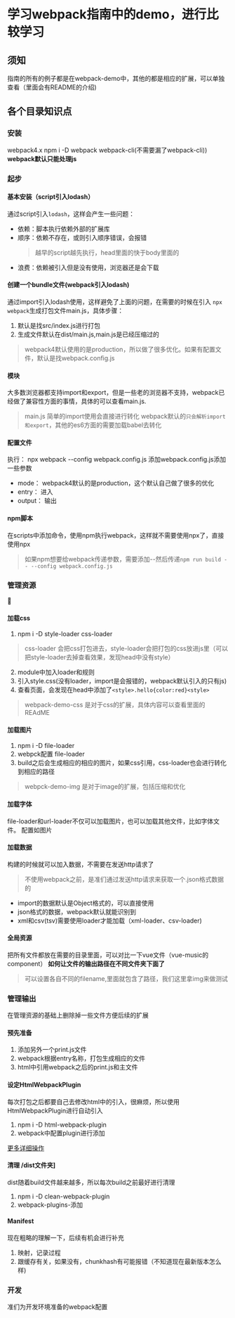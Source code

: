 <!-- [TOC] -->
# 学习webpack指南中的demo，进行比较学习

## 须知
指南的所有的例子都是在webpack-demo中，其他的都是相应的扩展，可以单独查看（里面会有README的介绍)

## 各个目录知识点

### 安装
webpack4.x npm i -D webpack webpack-cli(不需要漏了webpack-cli))
**webpack默认只能处理js**

### 起步

#### 基本安装（script引入lodash）
通过script引入`lodash`，这样会产生一些问题：
+ 依赖：脚本执行依赖外部的扩展库
+ 顺序：依赖不存在，或则引入顺序错误，会报错
  > 越早的script越先执行，head里面的快于body里面的
+ 浪费：依赖被引入但是没有使用，浏览器还是会下载

#### 创建一个bundle文件(webpack引入lodash)
通过import引入lodash使用，这样避免了上面的问题，在需要的时候在引入
`npx webpack`生成打包文件main.js，具体步骤：
1. 默认是找src/index.js进行打包
2. 生成文件默认在dist/main.js,main.js是已经压缩过的
> webpack4默认使用的是production，所以做了很多优化。如果有配置文件，默认是找webpack.config.js

#### 模块
大多数浏览器都支持import和export，但是一些老的浏览器不支持，webpack已经做了兼容性方面的事情，具体的可以查看main.js.
> main.js 简单的import使用会直接进行转化
webpack默认的`只会解析import和export`，其他的es6方面的需要加载babel去转化

#### 配置文件
执行： npx webpack --config webpack.config.js
添加webpack.config.js添加一些参数
+ mode： webpack4默认的是production，这个默认自己做了很多的优化
+ entry： 进入
+ output： 输出

#### npm脚本
在scripts中添加命令，使用npm执行webpack，这样就不需要使用npx了，直接使用npx
> 如果npm想要给webpack传递参数，需要添加--然后传递`npm run build -- --config webpack.config.js`


### 管理资源

#### 加载css
1. npm i -D style-loader css-loader
  > css-loader 会把css打包进去，style-loader会把打包的css放进js里（可以把style-loader去掉查看效果，发现head中没有style）
2. module中加入loader和规则
3. 引入style.css(没有loader，import是会报错的，webpack默认引入的只有js)
4. 查看页面，会发现在head中添加了```<style>.hello{color:red}<style>```
  
> webpack-demo-css 是对于css的扩展，具体内容可以查看里面的REAdME

#### 加载图片
1. npm i -D file-loader
2. webpck配置 file-loader
3. build之后会生成相应的相应的图片，如果css引用，css-loader也会进行转化到相应的路径

> webpck-demo-img 是对于image的扩展，包括压缩和优化

#### 加载字体
file-loader和url-loader不仅可以加载图片，也可以加载其他文件，比如字体文件。
配置如图片

#### 加载数据
构建的时候就可以加入数据，不需要在发送http请求了
> 不使用webpack之前，是准们通过发送http请求来获取一个.json格式数据的

+ import的数据默认是Object格式的，可以直接使用
+ json格式的数据，webpack默认就能识别到
+ xml和csv(tsv)需要使用loader才能加载（xml-loader、csv-loader)

#### 全局资源
把所有文件都放在需要的目录里面，可以对比一下vue文件（vue-music的component）
**如何让文件的输出路径在不同文件夹下面了**
  > 可以设置各自不同的filename,里面就包含了路径，我们这里拿img来做测试

### 管理输出
在管理资源的基础上删除掉一些文件方便后续的扩展

#### 预先准备
1. 添加另外一个print.js文件
2. webpack根据entry名称，打包生成相应的文件
3. html中引用webpack之后的print.js和主文件

#### 设定HtmlWebpackPlugin
每次打包之后都要自己去修改html中的引入，很麻烦，所以使用HtmlWebpackPlugin进行自动引入
1. npm i -D html-webpack-plugin
2. webpack中配置plugin进行添加

[更多详细操作](https://github.com/jantimon/html-webpack-plugin)

#### 清理 /dist文件夹]
dist随着build文件越来越多，所以每次build之前最好进行清理
1. npm i -D clean-webpack-plugin
2. webpack-plugins-添加

#### Manifest
现在粗略的理解一下，后续有机会进行补充
1. 映射，记录过程
2. 跟缓存有关，如果没有，chunkhash有可能报错（不知道现在最新版本怎么样)


### 开发

准们为开发环境准备的webpack配置